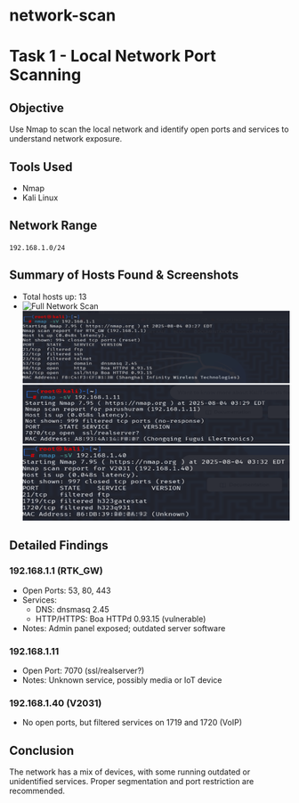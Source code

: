 # network-scan
# Task 1 - Local Network Port Scanning

## Objective
Use Nmap to scan the local network and identify open ports and services to understand network exposure.

## Tools Used
- Nmap
- Kali Linux

## Network Range
`192.168.1.0/24` 

## Summary of Hosts Found & Screenshots
- Total hosts up: 13
- ![Full Network Scan](screenshot_full_scan.png)
![Host 192.168.1.1](screenshot_host_192.168.1.1.png)
![Host 192.168.1.11](screenshot_host_192.168.1.11.png)
![Host 192.168.1.40](screenshot_host_192.168.1.40.png)


## Detailed Findings

### 192.168.1.1 (RTK_GW)
- Open Ports: 53, 80, 443
- Services:
  - DNS: dnsmasq 2.45
  - HTTP/HTTPS: Boa HTTPd 0.93.15 (vulnerable)
- Notes: Admin panel exposed; outdated server software

### 192.168.1.11 
- Open Port: 7070 (ssl/realserver?)
- Notes: Unknown service, possibly media or IoT device

### 192.168.1.40 (V2031)
- No open ports, but filtered services on 1719 and 1720 (VoIP)

## Conclusion
The network has a mix of devices, with some running outdated or unidentified services. Proper segmentation and port restriction are recommended.
